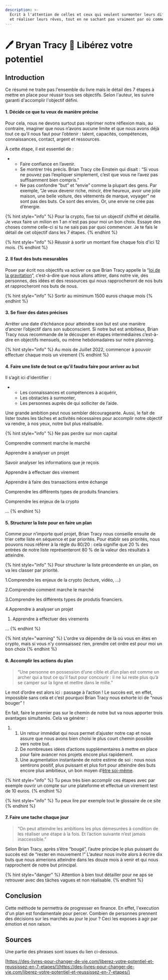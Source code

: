 ```yaml
---
description: >-
  Écrit à l'attention de celles et ceux qui veulent surmonter leurs difficultés
  et réaliser leurs rêves, tout en ne sachant pas vraiment par où commencer.
---
```


# 🖊 Bryan Tracy 📔 Libérez votre potentiel

## Introduction

Ce résumé ne traite pas l'ensemble du livre mais le détail des 7 étapes à mettre en place pour réussir tous ses objectifs. Selon l'auteur, les suivre garanti d'accomplir l'objectif défini.

#### 1. Décide ce que tu veux de manière précise

Pour cela, nous ne devons surtout pas réprimer notre réflexion mais, au contraire, imaginer que nous n’avons aucune limite et que nous avons déjà tout ce qu’il nous faut pour l’obtenir : talent, capacités, compétences, connaissances, contact, argent et ressources.

À cette étape, il est essentiel de :

*
  * Faire confiance en l’avenir.
  * Se montrer très précis. Brian Tracy cite Einstein qui disait : “Si vous ne pouvez pas l’expliquer simplement, c’est que vous ne l’avez pas suffisamment bien compris.”
  * Ne pas confondre “but” et “envie” comme la plupart des gens. Par exemple, “Je veux devenir riche, mincir, être heureux, avoir une jolie maison, une belle voiture, des vêtements de marque, voyager” ne sont pas des buts. Ce sont des envies. Or, une envie ne crée pas d’énergie.

{% hint style="info" %}
Pour la crypto, fixe toi un objectif chiffré et détaillé. Je veux faire un milion en 1 an n'est pas pour moi un bon choix. Essaye des choses comme celle-ci si tu ne sais pas par quoi commencer. Je te fais le détail de cet objectif dans les 7 étapes.
{% endhint %}

{% hint style="info" %}
Réussir à sortir un montant fixe chaque fois d'ici 12 mois.
{% endhint %}

#### 2. Il faut des buts mesurables

Poser par écrit nos objectifs va activer ce que Brian Tracy appelle la “[loi de la gravitation](https://des-livres-pour-changer-de-vie.com/lunivers-a-portee-de-main/)“, c’est-à-dire que nous allons attirer, dans notre vie, des personnes, des idées et des ressources qui nous rapprocheront de nos buts et rapprocheront nos buts de nous.

{% hint style="info" %}
Sortir au mimimum 1500 euros chaque mois
{% endhint %}

#### 3. Se fixer des dates précises

Arrêter une date d’échéance pour atteindre son but est une manière d’ancrer l’objectif dans son subconscient. Si notre but est ambitieux, Brian Tracy nous recommande de le découper en étapes intermédiaires c’est-à-dire en objectifs mensuels, ou même hebdomadaires sur notre planning.

{% hint style="info" %}
Au mois de Juillet 2022, commencer à pouvoir effectuer chaque mois un virement
{% endhint %}

#### 4. Faire une liste de tout ce qu'il faudra faire pour arriver au but

Il s’agit ici d’identifier :

*
  * Les connaissances et compétences à acquérir,
  * Les obstacles à surmonter,
  * Les personnes auprès de qui solliciter de l’aide.

Une grande ambition peut nous sembler décourageante. Aussi, le fait de lister toutes les tâches et activités nécessaires pour accomplir notre objectif va rendre, à nos yeux, notre but plus réalisable.

{% hint style="info" %}
Ne pas perdre sur mon capital

Comprendre comment marche le marché

Apprendre à analyser un projet

Savoir analyser les informations que je reçois

Apprendre à effectuer des virement

Apprendre à faire des transactions entre échange

Comprendre les différents types de produits financiers

Comprendre les enjeux de la crypto

...
{% endhint %}

#### 5. Structurer la liste pour en faire un plan

Comme pour n’importe quel projet, Brian Tracy nous conseille ensuite de trier cette liste en séquence et par priorités. Pour établir ses priorités, nous pouvons nous référer à la règle du 80/20 : cela signifie que 20 % des entrées de notre liste représenteront 80 % de la valeur des résultats à atteindre.

{% hint style="info" %}
Pour structurer la liste précendente en un plan, on va les classer par priorité.

1.Comprendre les enjeux de la crypto (lecture, vidéo, ...)

2.Comprendre comment marche le marché

3.Comprendre les différents types de produtis financiers.

4.Apprendre à analyser un projet

1. Apprendre à effectuer des virements

...
{% endhint %}

{% hint style="warning" %}
L'ordre va dépendre de là où vous en êtes en crypto, mais si vous n'y connsaissez rien, prendre cet ordre est pour moi un bon choix
{% endhint %}

#### 6. Accomplir les actions du plan

> “Une personne en possession d’une cible et d’un plan est comme un archer qui a tout ce qu’il faut pour concourir : il ne lui reste plus qu’à se camper sur la ligne et mettre dans le mille.”

Le mot d’ordre est alors ici : passage à l’action ! Le succès est, en effet, impossible sans cela et c’est pourquoi Brian Tracy nous exhorte ici de “nous bouger” !

En fait, faire le premier pas sur le chemin de notre but va nous apporter trois avantages simultanés. Cela va générer :

1.
   1. Un retour immédiat qui nous permet d’ajuster notre cap et nous assure que nous avons bien choisi le plus court chemin possible vers notre but.
   2. De nombreuses idées d’actions supplémentaires à mettre en place pour faire avancer nos projets encore plus rapidement.
   3. Une augmentation instantanée de notre estime de soi : nous nous sentirons positif, plus puissant et plus fort pour atteindre des buts encore plus ambitieux, un bon moyen d’[être soi-même](https://des-livres-pour-changer-de-vie.com/les-5-blessures-qui-empechent-detre-soi-meme/).

{% hint style="info" %}
Tu peux très bien accomplir ces étapes avec par exemple ouvrir un compte sur une plateforme et effectué un virement test de 10 euros.
{% endhint %}

{% hint style="info" %}
Tu peux lire par exemple tout le glossaire de ce site
{% endhint %}

#### 7. Faire une tache chaque jour

> “On peut atteindre les ambitions les plus démesurées à condition de les réaliser une étape à la fois. Et l’action suivante n’est jamais inaccessible.”

Selon Brian Tracy, après s’être “bougé”, l’autre principe le plus puissant du succès est de “rester en mouvement !” L’auteur nous invite alors à écrire dix buts que nous aimerions atteindre dans les douze mois à venir et qui nous rapprochent de notre but principal.

{% hint style="danger" %}
Attention à bien tout détailler pour ne aps se retrouver avec des tâches vagues et non réalisable.
{% endhint %}

## Conclusion

Cette méthode te permettra de progresser en finance. En effet, l'execution d'un plan est fondamentale pour percer. Combien de personnes prennent des décisions sur les marchés au jour le jour ? Ceci les exposes à agir par émotion et non raison.

## Sources

Une partie des phrases sont issues du lien ci-dessous.

[https://des-livres-pour-changer-de-vie.com/liberez-votre-potentiel-et-reussissez-en-7-etapes/](https://des-livres-pour-changer-de-vie.com/liberez-votre-potentiel-et-reussissez-en-7-etapes/)
